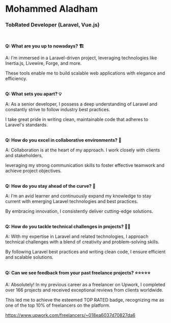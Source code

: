 # Mohammed Aladham### TobRated Developer (Laravel, Vue.js)<br>**Q: What are you up to nowadays? 🏗️**A: I'm immersed in a Laravel-driven project, leveraging technologies like Inertia.js, Livewire, Forge, and more. These tools enable me to build scalable web applications with elegance and efficiency.  <br>**Q: What sets you apart? 💡** <br>A: As a senior developer, I possess a deep understanding of Laravel and constantly strive to follow industry best practices.I take great pride in writing clean, maintainable code that adheres to Laravel's standards.<br><br>**Q: How do you excel in collaborative environments? 💁**A: Collaboration is at the heart of my approach. I work closely with clients and stakeholders, leveraging my strong communication skills to foster effective teamwork and achieve project objectives.<br><br>**Q: How do you stay ahead of the curve? 📖**A: I'm an avid learner and continuously expand my knowledge to stay current with emerging Laravel technologies and best practices.By embracing innovation, I consistently deliver cutting-edge solutions.<br><br>**Q: How do you tackle technical challenges in projects? 👨‍💻** <br>A: With my expertise in Laravel and related technologies, I approach technical challenges with a blend of creativity and problem-solving skills.By following Laravel best practices and writing clean code, I ensure efficient and scalable solutions.<br><br>**Q: Can we see feedback from your past freelance projects? ⭐⭐⭐⭐⭐**A: Absolutely! In my previous career as a freelancer on Upwork, I completed over 166 projects and received exceptional reviews from clients worldwide. This led me to achieve the esteemed TOP RATED badge, recognizing me as one of the top 10% of freelancers on the platform.https://www.upwork.com/freelancers/~018ea6037d70827da6
